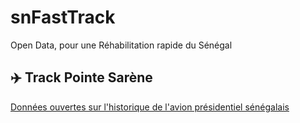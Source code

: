 # snFastTrack
Open Data, pour une Réhabilitation rapide du Sénégal

## :airplane: Track Pointe Sarène
[Données ouvertes sur l'historique de l'avion présidentiel sénégalais](TrackPointeSarene/README.md)